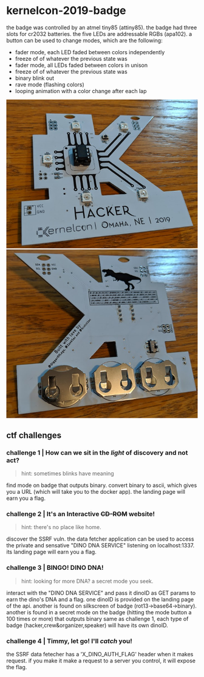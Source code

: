 # kernelcon-2019-badge
the badge was controlled by an atmel tiny85 (attiny85). the badge had three slots for cr2032 batteries. the five LEDs are addressable RGBs (apa102). a button can be used to change modes, which are the following:
* fader mode, each LED faded between colors independently 
* freeze of of whatever the previous state was
* fader mode, all LEDs faded between colors in unison
* freeze of of whatever the previous state was
* binary blink out
* rave mode (flashing colors)
* looping animation with a color change after each lap

![picture](images/front.PNG)
![picture](images/back.PNG)

## ctf challenges
### challenge 1 | How can we sit in the *light* of discovery and not act?
> hint: sometimes blinks have meaning

find mode on badge that outputs binary. convert binary to ascii, which gives you a URL (which will take you to the docker app). the landing page will earn you a flag.

### challenge 2 | It's an Interactive ~~CD-ROM~~ website!
> hint: there's no place like home.

discover the SSRF vuln. the data fetcher application can be used to access the private and sensative "DINO DNA SERVICE" listening on localhost:1337. its landing page will earn you a flag.

### challenge 3 | BINGO! DINO DNA!
> hint: looking for more DNA? a secret mode you seek.

interact with the "DINO DNA SERVICE" and pass it dinoID as GET params to earn the dino's DNA and a flag. one dinoID is provided on the landing page of the api. another is found on silkscreen of badge (rot13->base64->binary). another is found in a secret mode on the badge (hitting the mode button a 100 times or more) that outputs binary same as challenge 1, each type of badge (hacker,crew&organizer,speaker) will have its own dinoID. 

### challenge 4 | Timmy, let go! I'll *catch* you!
the SSRF data fetecher has a 'X_DINO_AUTH_FLAG' header when it makes request. if you make it make a request to a server you control, it will expose the flag.

